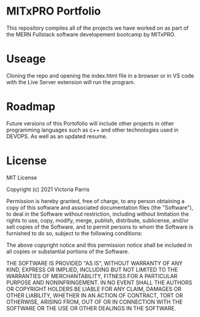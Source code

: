 # MITxPRO Portfolio
This repository compiles all of the projects we have worked on as part of the MERN Fullstack software developement bootcamp by MITxPRO. 

# Useage
Cloning the repo and opening the index.html file in a browser or in VS code with the Live Server extension will run the program. 



# Roadmap
Future versions of this Portofolio will include other projects in other programming languages such as c++ and other technologies used in DEVOPS. As well as an updated resume.

# License
MIT License

Copyright (c) 2021 Victoria Parris

Permission is hereby granted, free of charge, to any person obtaining a copy
of this software and associated documentation files (the "Software"), to deal
in the Software without restriction, including without limitation the rights
to use, copy, modify, merge, publish, distribute, sublicense, and/or sell
copies of the Software, and to permit persons to whom the Software is
furnished to do so, subject to the following conditions:

The above copyright notice and this permission notice shall be included in all
copies or substantial portions of the Software.

THE SOFTWARE IS PROVIDED "AS IS", WITHOUT WARRANTY OF ANY KIND, EXPRESS OR
IMPLIED, INCLUDING BUT NOT LIMITED TO THE WARRANTIES OF MERCHANTABILITY,
FITNESS FOR A PARTICULAR PURPOSE AND NONINFRINGEMENT. IN NO EVENT SHALL THE
AUTHORS OR COPYRIGHT HOLDERS BE LIABLE FOR ANY CLAIM, DAMAGES OR OTHER
LIABILITY, WHETHER IN AN ACTION OF CONTRACT, TORT OR OTHERWISE, ARISING FROM,
OUT OF OR IN CONNECTION WITH THE SOFTWARE OR THE USE OR OTHER DEALINGS IN THE
SOFTWARE.